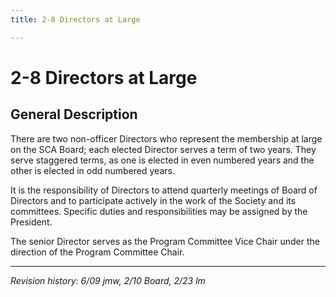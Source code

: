 ```yaml
---
title: 2-8 Directors at Large

---
```


# 2-8 Directors at Large

## General Description

There are two non-officer Directors who represent the membership at large on the SCA Board; each elected Director serves a term of two years. They serve staggered terms, as one is elected in even numbered years and the other is elected in odd numbered years.

It is the responsibility of Directors to attend quarterly meetings of Board of Directors and to participate actively in the work of the Society and its committees. Specific duties and responsibilities may be assigned by the President.

The senior Director serves as the Program Committee Vice Chair under the direction of the Program Committee Chair.

***

_Revision history: 6/09 jmw, 2/10 Board, 2/23 lm_
